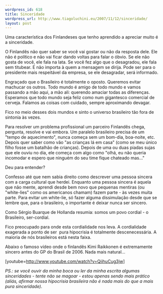 ```yaml
--- 
wordpress_id: 618
title: Sinceridade
wordpress_url: http://www.tiagoluchini.eu/2007/11/12/sinceridade/
layout: post
---
```

Uma característica dos Finlandeses que tenho aprendido a apreciar muito é a sinceridade.

O Finlandês não quer saber se você vai gostar ou não da resposta dele. Ele não é político e não vai ficar dando voltas para falar o óbvio. Se ele não gosta de você, ele fala na lata. Se você fez algo que o desagradou, ele fala sem titubear. E não importa à quem a mensagem se dirija. Pode ser para o presidente mais respeitável da empresa, se ele desagradar, será informado.

Engraçado que o Brasileiro é totalmente o oposto. Queremos evitar machucar os outros. Todo mundo é amigo de todo mundo e vamos passando a mão aqui, a mão ali: querendo amaciar todas as diferenças. Esperamos que todo mundo seja feliz como num gigantesco comercial de cerveja. Falamos as coisas com cuidado, sempre aproximando devagar.

Fico no meio desses dois mundos e sinto o universo brasileiro tão fora de sintonia às vezes.

Para resolver um problema profissional um parceiro Finlandês chega, pergunta, resolve e vai embora. Um paralelo brasileiro precisa de um "tempo de aquecimento", nunca começa sem um bom-dia, boa-noite, etc. Depois quer saber como vão "as crianças lá em casa" (como se meu único filho fosse um batalhão de crianças). Depois de uma ou duas piadas sujas que ele ouviu no dia, ele começa com algo como "olhá, eu não queria incomodar e espero que ninguém do seu time fique chateado mas..."

Deu para entender?

Confesso até que nem sabia direito como descrever uma pessoa sincera com a carga cultural que herdei. Enquanto uma pessoa sincera é aquela que não mente, aprendi desde bem novo que pequenas mentiras (ou "white-lies" como os americanos chamam) fazem parte - às vezes muita parte. Para evitar um white-lie, só fazer alguma dissimulação desde que se lembre que, para o brasileiro, o importante é deixar nunca ser sincero.

Como Sérgio Buarque de Hollanda resumia: somos um povo cordial - o Brasileiro, ser-cordial.

Fico preocupado para onde esta cordialidade nos leva. A cordialidade exagerada a ponto de ser  pura hipocrisia é totalmente descenecessária. A maioria de nós brasileiros está nesta faixa.

Abaixo o famoso vídeo onde o finlandês Kimi Raikkonen é extremamente sincero antes do GP do Brasil de 2006. Nada mais natural...

[youtube=http://www.youtube.com/watch?v=QiihuCug3jw]

<em>PS.: se você ouvir da minha boca ou ler da minha escrita algumas sinceridades - tente não se magoar - estou apenas sendo mais prático (aliás, afirmar nossa hipocrisia brasileira não é nada mais do que a mais pura sinceridade).
</em>
